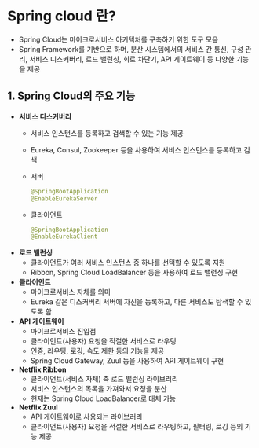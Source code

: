 # Spring cloud 란?
- Spring Cloud는 마이크로서비스 아키텍처를 구축하기 위한 도구 모음
- Spring Framework를 기반으로 하며, 분산 시스템에서의 서비스 간 통신, 구성 관리, 서비스 디스커버리, 로드 밸런싱, 회로 차단기, API 게이트웨이 등 다양한 기능을 제공

## 1. Spring Cloud의 주요 기능
- **서비스 디스커버리**
    - 서비스 인스턴스를 등록하고 검색할 수 있는 기능 제공
    - Eureka, Consul, Zookeeper 등을 사용하여 서비스 인스턴스를 등록하고 검색
    - 서버
        ```java
        @SpringBootApplication
        @EnableEurekaServer
        ```
        
    - 클라이언트
        ```java
        @SpringBootApplication
        @EnableEurekaClient
        ```
- **로드 밸런싱**
    - 클라이언트가 여러 서비스 인스턴스 중 하나를 선택할 수 있도록 지원
    - Ribbon, Spring Cloud LoadBalancer 등을 사용하여 로드 밸런싱 구현
- **클라이언트**
    - 마이크로서비스 자체를 의미
    - Eureka 같은 디스커버리 서버에 자신을 등록하고, 다른 서비스도 탐색할 수 있도록 함
- **API 게이트웨이**
    - 마이크로서비스 진입점
    - 클라이언트(사용자) 요청을 적절한 서비스로 라우팅
    - 인증, 라우팅, 로깅, 속도 제한 등의 기능을 제공
    - Spring Cloud Gateway, Zuul 등을 사용하여 API 게이트웨이 구현
- **Netflix Ribbon**
    - 클라이언트(서비스 자체) 측 로드 밸런싱 라이브러리
    - 서비스 인스턴스의 목록을 가져와서 요청을 분산
    - 현재는 Spring Cloud LoadBalancer로 대체 가능
- **Netflix Zuul**
    - API 게이트웨이로 사용되는 라이브러리
    - 클라이언트(사용자) 요청을 적절한 서비스로 라우팅하고, 필터링, 로깅 등의 기능 제공
